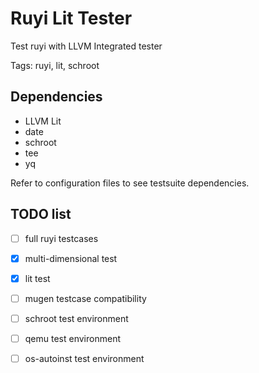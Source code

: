 # Ruyi Lit Tester

Test ruyi with LLVM Integrated tester

Tags: ruyi, lit, schroot

## Dependencies

+ LLVM Lit
+ date
+ schroot
+ tee
+ yq

Refer to configuration files to see testsuite dependencies.

## TODO list

+ [ ] full ruyi testcases
+ [x] multi-dimensional test
+ [X] lit test
+ [ ] mugen testcase compatibility
+ [ ] schroot test environment
+ [ ] qemu test environment
+ [ ] os-autoinst test environment

